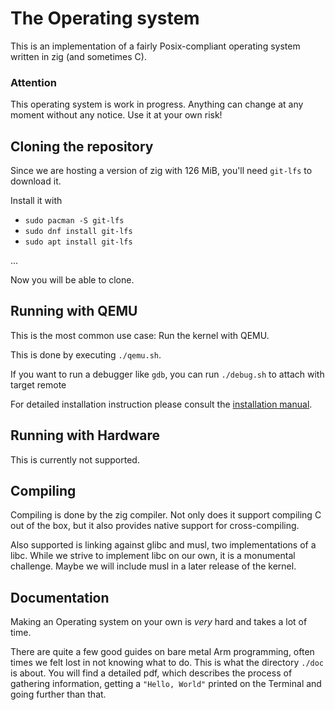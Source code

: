 # The Operating system

This is an implementation of a fairly Posix-compliant operating system written in zig (and sometimes C).

### Attention
This operating system is work in progress. Anything can change at any moment without any notice. Use it at your own risk!


## Cloning the repository

Since we are hosting a version of zig with 126 MiB, you'll need `git-lfs` to download it.

Install it with
- `sudo pacman -S git-lfs`
- `sudo dnf install git-lfs`
- `sudo apt install git-lfs`

...

Now you will be able to clone.

## Running with QEMU

This is the most common use case: Run the kernel with QEMU.

This is done by executing `./qemu.sh`.

If you want to run a debugger like `gdb`, you can run `./debug.sh` to attach with target remote

For detailed installation instruction please consult the [installation manual](./doc/INSTALL.md).

## Running with Hardware

This is currently not supported.

## Compiling

Compiling is done by the zig compiler. Not only does it support compiling C out of the box,
but it also provides native support for cross-compiling.

Also supported is linking against glibc and musl, two implementations of a libc. While we strive to
implement libc on our own, it is a monumental challenge. Maybe we will include musl in a later release of the kernel.

## Documentation

Making an Operating system on your own is *very* hard and takes a lot of time.

There are quite a few good guides on bare metal Arm programming, often times we felt lost in not knowing what to do.
This is what the directory `./doc` is about. You will find a detailed pdf, which describes the process of gathering information,
getting a `"Hello, World"` printed on the Terminal and going further than that.



